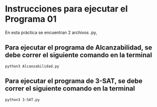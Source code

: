 # Instrucciones para ejecutar el Programa 01

En esta práctica se encuentran 2 archivos .py,

## Para ejecutar el programa de Alcanzabilidad, se debe correr el siguiente comando en la terminal
```
python3 Alcanzabilidad.py
```

## Para ejecutar el programa de 3-SAT, se debe correr el siguiente comando en la terminal

```
python3 3-SAT.py
```
